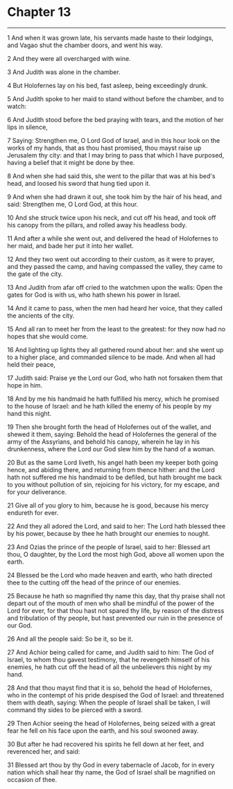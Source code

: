 # Chapter 13

***

1 And when it was grown late, his servants made haste to their lodgings, and Vagao shut the chamber doors, and went his way.

2 And they were all overcharged with wine.

3 And Judith was alone in the chamber.

4 But Holofernes lay on his bed, fast asleep, being exceedingly drunk.

5 And Judith spoke to her maid to stand without before the chamber, and to watch:

6 And Judith stood before the bed praying with tears, and the motion of her lips in silence,

7 Saying: Strengthen me, O Lord God of Israel, and in this hour look on the works of my hands, that as thou hast promised, thou mayst raise up Jerusalem thy city: and that I may bring to pass that which I have purposed, having a belief that it might be done by thee.

8 And when she had said this, she went to the pillar that was at his bed's head, and loosed his sword that hung tied upon it.

9 And when she had drawn it out, she took him by the hair of his head, and said: Strengthen me, O Lord God, at this hour.

10 And she struck twice upon his neck, and cut off his head, and took off his canopy from the pillars, and rolled away his headless body.

11 And after a while she went out, and delivered the head of Holofernes to her maid, and bade her put it into her wallet.

12 And they two went out according to their custom, as it were to prayer, and they passed the camp, and having compassed the valley, they came to the gate of the city.

13 And Judith from afar off cried to the watchmen upon the walls: Open the gates for God is with us, who hath shewn his power in Israel.

14 And it came to pass, when the men had heard her voice, that they called the ancients of the city.

15 And all ran to meet her from the least to the greatest: for they now had no hopes that she would come.

16 And lighting up lights they all gathered round about her: and she went up to a higher place, and commanded silence to be made. And when all had held their peace,

17 Judith said: Praise ye the Lord our God, who hath not forsaken them that hope in him.

18 And by me his handmaid he hath fulfilled his mercy, which he promised to the house of Israel: and he hath killed the enemy of his people by my hand this night.

19 Then she brought forth the head of Holofernes out of the wallet, and shewed it them, saying: Behold the head of Holofernes the general of the army of the Assyrians, and behold his canopy, wherein he lay in his drunkenness, where the Lord our God slew him by the hand of a woman.

20 But as the same Lord liveth, his angel hath been my keeper both going hence, and abiding there, and returning from thence hither: and the Lord hath not suffered me his handmaid to be defiled, but hath brought me back to you without pollution of sin, rejoicing for his victory, for my escape, and for your deliverance.

21 Give all of you glory to him, because he is good, because his mercy endureth for ever.

22 And they all adored the Lord, and said to her: The Lord hath blessed thee by his power, because by thee he hath brought our enemies to nought.

23 And Ozias the prince of the people of Israel, said to her: Blessed art thou, O daughter, by the Lord the most high God, above all women upon the earth.

24 Blessed be the Lord who made heaven and earth, who hath directed thee to the cutting off the head of the prince of our enemies.

25 Because he hath so magnified thy name this day, that thy praise shall not depart out of the mouth of men who shall be mindful of the power of the Lord for ever, for that thou hast not spared thy life, by reason of the distress and tribulation of thy people, but hast prevented our ruin in the presence of our God.

26 And all the people said: So be it, so be it.

27 And Achior being called for came, and Judith said to him: The God of Israel, to whom thou gavest testimony, that he revengeth himself of his enemies, he hath cut off the head of all the unbelievers this night by my hand.

28 And that thou mayst find that it is so, behold the head of Holofernes, who in the contempt of his pride despised the God of Israel: and threatened them with death, saying: When the people of Israel shall be taken, I will command thy sides to be pierced with a sword.

29 Then Achior seeing the head of Holofernes, being seized with a great fear he fell on his face upon the earth, and his soul swooned away.

30 But after he had recovered his spirits he fell down at her feet, and reverenced her, and said:

31 Blessed art thou by thy God in every tabernacle of Jacob, for in every nation which shall hear thy name, the God of Israel shall be magnified on occasion of thee.

